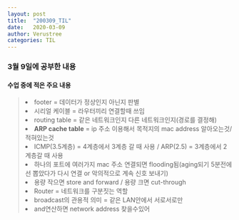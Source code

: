 ```yaml
---
layout: post
title:  "200309_TIL"
date:   2020-03-09
author: Verustree
categories: TIL
---
```


<h3>3월 9일에 공부한 내용</h3>
<p>
<h4>수업 중에 적은 주요 내용</h4><blockquote>
<li>footer = 데이터가 정상인지 아닌지 판별</li>
<li>시리얼 케이블 = 라우터끼리 연결할때 쓰임</li>
<li>routing table = 같은 네트워크인지 다른 네트워크인지(경로를 결정해)</li>
<li><strong>ARP cache table</strong> = ip 주소 이용해서 목적지의 mac address 알아오는것/적혀있는것</li>
<li>ICMP(3.5계층) = 4계층에서 3계층 갈 때 사용  /  ARP(2.5) = 3계층에서 2계층갈 때 사용</li>
<li>하나의 포트에 여러가지 mac 주소 연결되면 flooding됨(aging되기 5분전에 선 뽑았다가 다시 연결 or 악의적으로 계속 신호 보내기)</li>
<li>용량 작으면 store and forward / 용량 크면 cut-through</li>
<li>Router = 네트워크를 구분짓는 역할</li>
<li>broadcast의 관용적 의미 = 같은 LAN안에서 서로서로만 </li>
<li>and연산하면 network address 찾을수있어</li></blockquote>
</p>
